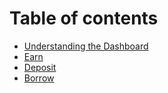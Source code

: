 # Table of contents

* [Understanding the Dashboard](README.md)
* [Earn](earn.md)
* [Deposit](deposit.md)
* [Borrow](borrow.md)
